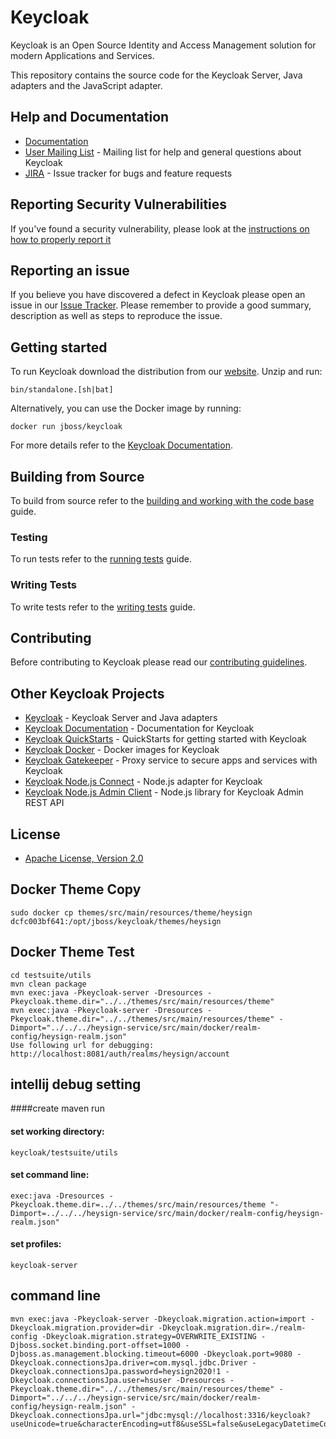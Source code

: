 # Keycloak

Keycloak is an Open Source Identity and Access Management solution for modern Applications and Services.

This repository contains the source code for the Keycloak Server, Java adapters and the JavaScript adapter.


## Help and Documentation

* [Documentation](https://www.keycloak.org/documentation.html)
* [User Mailing List](https://lists.jboss.org/mailman/listinfo/keycloak-user) - Mailing list for help and general questions about Keycloak
* [JIRA](https://issues.jboss.org/projects/KEYCLOAK) - Issue tracker for bugs and feature requests


## Reporting Security Vulnerabilities

If you've found a security vulnerability, please look at the [instructions on how to properly report it](http://www.keycloak.org/security.html)


## Reporting an issue

If you believe you have discovered a defect in Keycloak please open an issue in our [Issue Tracker](https://issues.jboss.org/projects/KEYCLOAK).
Please remember to provide a good summary, description as well as steps to reproduce the issue.


## Getting started

To run Keycloak download the distribution from our [website](https://www.keycloak.org/downloads.html). Unzip and run:

    bin/standalone.[sh|bat] 

Alternatively, you can use the Docker image by running:

    docker run jboss/keycloak
    
For more details refer to the [Keycloak Documentation](https://www.keycloak.org/documentation.html).


## Building from Source

To build from source refer to the [building and working with the code base](docs/building.md) guide.


### Testing

To run tests refer to the [running tests](docs/tests.md) guide.


### Writing Tests

To write tests refer to the [writing tests](docs/tests-development.md) guide.


## Contributing

Before contributing to Keycloak please read our [contributing guidelines](CONTRIBUTING.md).


## Other Keycloak Projects

* [Keycloak](https://github.com/keycloak/keycloak) - Keycloak Server and Java adapters
* [Keycloak Documentation](https://github.com/keycloak/keycloak-documentation) - Documentation for Keycloak
* [Keycloak QuickStarts](https://github.com/keycloak/keycloak-quickstarts) - QuickStarts for getting started with Keycloak
* [Keycloak Docker](https://github.com/jboss-dockerfiles/keycloak) - Docker images for Keycloak
* [Keycloak Gatekeeper](https://github.com/keycloak/keycloak-gatekeeper) - Proxy service to secure apps and services with Keycloak
* [Keycloak Node.js Connect](https://github.com/keycloak/keycloak-nodejs-connect) - Node.js adapter for Keycloak
* [Keycloak Node.js Admin Client](https://github.com/keycloak/keycloak-nodejs-admin-client) - Node.js library for Keycloak Admin REST API


## License

* [Apache License, Version 2.0](https://www.apache.org/licenses/LICENSE-2.0)


## Docker Theme Copy
    sudo docker cp themes/src/main/resources/theme/heysign dcfc003bf641:/opt/jboss/keycloak/themes/heysign

## Docker Theme Test
    cd testsuite/utils
    mvn clean package
    mvn exec:java -Pkeycloak-server -Dresources -Pkeycloak.theme.dir="../../themes/src/main/resources/theme"
    mvn exec:java -Pkeycloak-server -Dresources -Pkeycloak.theme.dir="../../themes/src/main/resources/theme" -Dimport="../../../heysign-service/src/main/docker/realm-config/heysign-realm.json"
    Use following url for debugging: http://localhost:8081/auth/realms/heysign/account

## intellij debug setting

####create maven run 
#### set working directory:
    keycloak/testsuite/utils
#### set command line:
    exec:java -Dresources -Pkeycloak.theme.dir=../../themes/src/main/resources/theme "-Dimport=../../../heysign-service/src/main/docker/realm-config/heysign-realm.json"
#### set profiles:
    keycloak-server

## command line
    mvn exec:java -Pkeycloak-server -Dkeycloak.migration.action=import -Dkeycloak.migration.provider=dir -Dkeycloak.migration.dir=./realm-config -Dkeycloak.migration.strategy=OVERWRITE_EXISTING -Djboss.socket.binding.port-offset=1000 -Djboss.as.management.blocking.timeout=6000 -Dkeycloak.port=9080 -Dkeycloak.connectionsJpa.driver=com.mysql.jdbc.Driver -Dkeycloak.connectionsJpa.password=heysign2020!1 -Dkeycloak.connectionsJpa.user=hsuser -Dresources -Pkeycloak.theme.dir="../../themes/src/main/resources/theme" -Dimport="../../../heysign-service/src/main/docker/realm-config/heysign-realm.json" -Dkeycloak.connectionsJpa.url="jdbc:mysql://localhost:3316/keycloak?useUnicode=true&characterEncoding=utf8&useSSL=false&useLegacyDatetimeCode=false&serverTimezone=Asia/Seoul&createDatabaseIfNotExist=true"